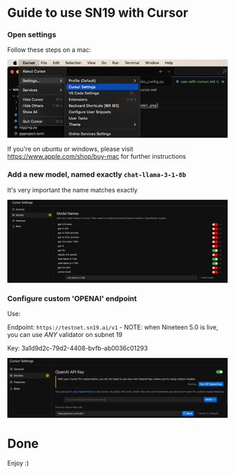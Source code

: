 # Guide to use SN19 with Cursor

### **Open settings**
Follow these steps on a mac:

![Setting up Cursor on Mac](cursor_settings.png)

If you're on ubuntu or windows, please visit https://www.apple.com/shop/buy-mac for further instructions


### **Add a new model, named exactly `chat-llama-3-1-8b`**

It's very important the name matches exactly

![Adding Llama Model](add_llama_model.png)


### **Configure custom 'OPENAI' endpoint**

Use:

Endpoint: `https://testnet.sn19.ai/v1` - NOTE: when Nineteen 5.0 is live, you can use *ANY* validator on subnet 19

Key: 3a1d9d2c-79d2-4408-bvfb-ab0036c01293

![OPENAI Key Configuration](openai_key.png)



# Done
Enjoy :)